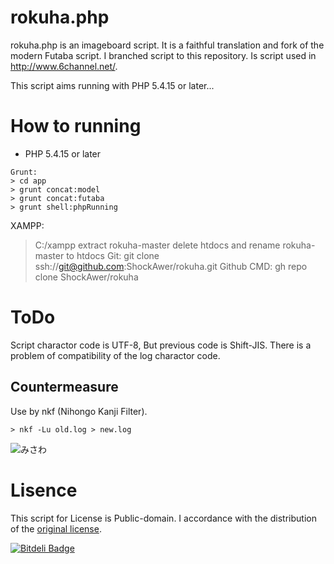 # rokuha.php

rokuha.php is an imageboard script.
It is a faithful translation and fork of the modern Futaba script.
I branched script to this repository.
Is script used in http://www.6channel.net/.

This script aims running with PHP 5.4.15 or later...

# How to running

- PHP 5.4.15 or later

```
Grunt:
> cd app
> grunt concat:model
> grunt concat:futaba
> grunt shell:phpRunning
```
XAMPP:
> C:/xampp
> extract rokuha-master
> delete htdocs and rename rokuha-master to htdocs
Git:
> git clone ssh://git@github.com:ShockAwer/rokuha.git
Github CMD:
>gh repo clone ShockAwer/rokuha
# ToDo

Script charactor code is UTF-8, But previous code is Shift-JIS. 
There is a problem of compatibility of the log charactor code.

## Countermeasure

Use by nkf (Nihongo Kanji Filter).

```
> nkf -Lu old.log > new.log
```

![みさわ](http://jigokuno.img.jugem.jp/20090928_1487687.gif)

# Lisence

This script for License is Public-domain.
I accordance with the distribution of the [original license](http://www.2chan.net/script/).


[![Bitdeli Badge](https://d2weczhvl823v0.cloudfront.net/futoase/futaba-ng/trend.png)](https://bitdeli.com/free "Bitdeli Badge")

